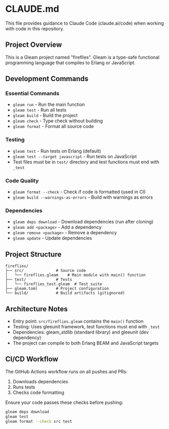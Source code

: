 # CLAUDE.md

This file provides guidance to Claude Code (claude.ai/code) when working with code in this repository.

## Project Overview

This is a Gleam project named "fireflies". Gleam is a type-safe functional programming language that compiles to Erlang or JavaScript.

## Development Commands

### Essential Commands
- `gleam run` - Run the main function
- `gleam test` - Run all tests
- `gleam build` - Build the project
- `gleam check` - Type check without building
- `gleam format` - Format all source code

### Testing
- `gleam test` - Run tests on Erlang (default)
- `gleam test --target javascript` - Run tests on JavaScript
- Test files must be in `test/` directory and test functions must end with `_test`

### Code Quality
- `gleam format --check` - Check if code is formatted (used in CI)
- `gleam build --warnings-as-errors` - Build with warnings as errors

### Dependencies
- `gleam deps download` - Download dependencies (run after cloning)
- `gleam add <package>` - Add a dependency
- `gleam remove <package>` - Remove a dependency
- `gleam update` - Update dependencies

## Project Structure

```
fireflies/
├── src/              # Source code
│   └── fireflies.gleam    # Main module with main() function
├── test/             # Tests
│   └── fireflies_test.gleam  # Test suite
├── gleam.toml        # Project configuration
└── build/            # Build artifacts (gitignored)
```

## Architecture Notes

- Entry point: `src/fireflies.gleam` contains the `main()` function
- Testing: Uses gleeunit framework, test functions must end with `_test`
- Dependencies: gleam_stdlib (standard library) and gleeunit (dev dependency)
- The project can compile to both Erlang BEAM and JavaScript targets

## CI/CD Workflow

The GitHub Actions workflow runs on all pushes and PRs:
1. Downloads dependencies
2. Runs tests
3. Checks code formatting

Ensure your code passes these checks before pushing:
```bash
gleam deps download
gleam test
gleam format --check src test
```